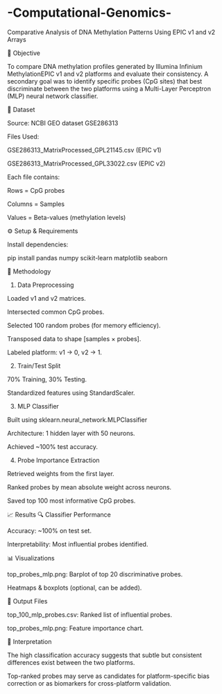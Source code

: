 # -Computational-Genomics-

Comparative Analysis of DNA Methylation Patterns Using EPIC v1 and v2 Arrays

🧠 Objective

To compare DNA methylation profiles generated by Illumina Infinium MethylationEPIC v1 and v2 platforms and evaluate their consistency. A secondary goal was to identify specific probes (CpG sites) that best discriminate between the two platforms using a Multi-Layer Perceptron (MLP) neural network classifier.

📂 Dataset

Source: NCBI GEO dataset GSE286313

Files Used:

GSE286313_MatrixProcessed_GPL21145.csv (EPIC v1)

GSE286313_MatrixProcessed_GPL33022.csv (EPIC v2)

Each file contains:

Rows = CpG probes

Columns = Samples

Values = Beta-values (methylation levels)

⚙️ Setup & Requirements

Install dependencies:

pip install pandas numpy scikit-learn matplotlib seaborn

🧪 Methodology
1. Data Preprocessing

Loaded v1 and v2 matrices.

Intersected common CpG probes.

Selected 100 random probes (for memory efficiency).

Transposed data to shape [samples × probes].

Labeled platform: v1 → 0, v2 → 1.

2. Train/Test Split

70% Training, 30% Testing.

Standardized features using StandardScaler.

3. MLP Classifier

Built using sklearn.neural_network.MLPClassifier

Architecture: 1 hidden layer with 50 neurons.

Achieved ~100% test accuracy.

4. Probe Importance Extraction

Retrieved weights from the first layer.

Ranked probes by mean absolute weight across neurons.

Saved top 100 most informative CpG probes.

📈 Results
🔍 Classifier Performance

Accuracy: ~100% on test set.

Interpretability: Most influential probes identified.

📊 Visualizations

top_probes_mlp.png: Barplot of top 20 discriminative probes.

Heatmaps & boxplots (optional, can be added).

📁 Output Files

top_100_mlp_probes.csv: Ranked list of influential probes.

top_probes_mlp.png: Feature importance chart.

🔬 Interpretation

The high classification accuracy suggests that subtle but consistent differences exist between the two platforms.

Top-ranked probes may serve as candidates for platform-specific bias correction or as biomarkers for cross-platform validation.
